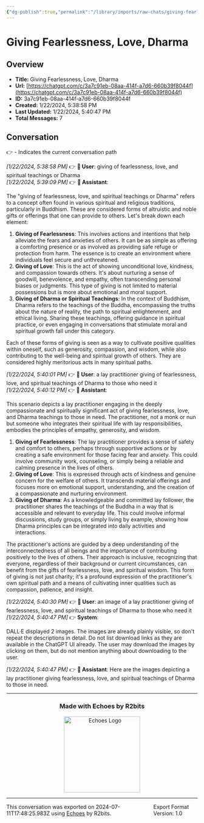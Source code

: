 ```yaml
---
{"dg-publish":true,"permalink":"/library/imports/raw-chats/giving-fearlessness-love-dharma/"}
---
```


# Giving Fearlessness, Love, Dharma

## Overview
- **Title:** Giving Fearlessness, Love, Dharma
- **Url:** [https://chatgpt.com/c/3a7c91eb-08aa-414f-a7d6-660b39f8044f](https://chatgpt.com/c/3a7c91eb-08aa-414f-a7d6-660b39f8044f)
- **ID:** 3a7c91eb-08aa-414f-a7d6-660b39f8044f
- **Created:** 1/22/2024, 5:38:58 PM
- **Last Updated:** 1/22/2024, 5:40:47 PM
- **Total Messages:** 7

## Conversation
👉 - Indicates the current conversation path

<i>[1/22/2024, 5:38:58 PM]</i> 👉 <b>👤 User</b>: giving of fearlessness, love, and spiritual teachings or Dharma<br>
<i>[1/22/2024, 5:39:09 PM]</i> 👉 <b>🤖 Assistant</b>: 

The "giving of fearlessness, love, and spiritual teachings or Dharma" refers to a concept often found in various spiritual and religious traditions, particularly in Buddhism. These are considered forms of altruistic and noble gifts or offerings that one can provide to others. Let's break down each element:

1. **Giving of Fearlessness**: This involves actions and intentions that help alleviate the fears and anxieties of others. It can be as simple as offering a comforting presence or as involved as providing safe refuge or protection from harm. The essence is to create an environment where individuals feel secure and unthreatened.
2. **Giving of Love**: This is the act of showing unconditional love, kindness, and compassion towards others. It's about nurturing a sense of goodwill, benevolence, and empathy, often transcending personal biases or judgments. This type of giving is not limited to material possessions but is more about emotional and moral support.
3. **Giving of Dharma or Spiritual Teachings**: In the context of Buddhism, Dharma refers to the teachings of the Buddha, encompassing the truths about the nature of reality, the path to spiritual enlightenment, and ethical living. Sharing these teachings, offering guidance in spiritual practice, or even engaging in conversations that stimulate moral and spiritual growth fall under this category.

Each of these forms of giving is seen as a way to cultivate positive qualities within oneself, such as generosity, compassion, and wisdom, while also contributing to the well-being and spiritual growth of others. They are considered highly meritorious acts in many spiritual paths.<br>

<i>[1/22/2024, 5:40:01 PM]</i> 👉 <b>👤 User</b>: a lay practitioner giving of fearlessness, love, and spiritual teachings of Dharma to those who need it<br>
<i>[1/22/2024, 5:40:12 PM]</i> 👉 <b>🤖 Assistant</b>: 

This scenario depicts a lay practitioner engaging in the deeply compassionate and spiritually significant act of giving fearlessness, love, and Dharma teachings to those in need. The practitioner, not a monk or nun but someone who integrates their spiritual life with lay responsibilities, embodies the principles of empathy, generosity, and wisdom.

1. **Giving of Fearlessness**: The lay practitioner provides a sense of safety and comfort to others, perhaps through supportive actions or by creating a safe environment for those facing fear and anxiety. This could involve community work, counseling, or simply being a reliable and calming presence in the lives of others.
2. **Giving of Love**: This is expressed through acts of kindness and genuine concern for the welfare of others. It transcends material offerings and focuses more on emotional support, understanding, and the creation of a compassionate and nurturing environment.
3. **Giving of Dharma**: As a knowledgeable and committed lay follower, the practitioner shares the teachings of the Buddha in a way that is accessible and relevant to everyday life. This could involve informal discussions, study groups, or simply living by example, showing how Dharma principles can be integrated into daily activities and interactions.

The practitioner's actions are guided by a deep understanding of the interconnectedness of all beings and the importance of contributing positively to the lives of others. Their approach is inclusive, recognizing that everyone, regardless of their background or current circumstances, can benefit from the gifts of fearlessness, love, and spiritual wisdom. This form of giving is not just charity; it's a profound expression of the practitioner's own spiritual path and a means of cultivating inner qualities such as compassion, patience, and insight.<br>

<i>[1/22/2024, 5:40:30 PM]</i> 👉 <b>👤 User</b>: an image of a lay practitioner giving of fearlessness, love, and spiritual teachings of Dharma to those who need it<br>
<i>[1/22/2024, 5:40:47 PM]</i> 👉 <b>System</b>: 

DALL·E displayed 2 images. The images are already plainly visible, so don't repeat the descriptions in detail. Do not list download links as they are available in the ChatGPT UI already. The user may download the images by clicking on them, but do not mention anything about downloading to the user.<br>

<i>[1/22/2024, 5:40:47 PM]</i> 👉 <b>🤖 Assistant</b>: Here are the images depicting a lay practitioner giving fearlessness, love, and spiritual teachings of Dharma to those in need.<br>

---

<div align="center">

### Made with Echoes by R2bits

<a href="https://echoes.r2bits.com">
  <img src="https://images.squarespace-cdn.com/content/v1/6493af4741c13939d335f0b8/18b27467-2da2-43b7-8d44-234bccf4f462/MINI_ECHOES_LOGO_NORMAL_WHITE_TEXT_SMALL-05-14+%281%29.png?format=300w" alt="Echoes Logo" width="200"/>
</a>

</div>

---

<div style="display: flex; justify-content: space-between;">
  <span>This conversation was exported on 2024-07-11T17:48:25.983Z using <a href="https://echoes.r2bits.com">Echoes</a> by R2bits.</span>
  <span>Export Format Version: 1.0</span>
</div>
